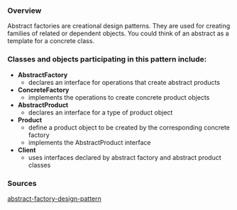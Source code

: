 ### Overview

Abstract factories are creational design patterns. They are used for creating families of related or dependent objects. You could think of an abstract as a template for a concrete class.

### Classes and objects participating in this pattern include:

* **AbstractFactory** 
	- declares an interface for operations that create abstract products
* **ConcreteFactory** 
	- implements the operations to create concrete product objects
* **AbstractProduct** 
	- declares an interface for a type of product object
* **Product**	      
	- define a product object to be created by the corresponding concrete factory
	- implements the AbstractProduct interface
* **Client**
	- uses interfaces declared by abstract factory and abstract product classes

### Sources

[abstract-factory-design-pattern](https://dofactory.com/net/abstract-factory-design-pattern)
